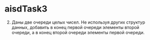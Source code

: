 # aisdTask3
2.	Даны две очереди целых чисел. Не используя других структур данных, добавить в конец первой очереди элементы второй очереди, а в конец второй очереди элементы первой очереди.
